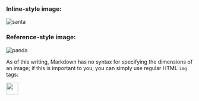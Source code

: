 ### Inline-style image:

![santa](https://s.tylingsoft.com/emoji-icons/santa.png)


### Reference-style image:

![panda][panda]

[panda]: https://s.tylingsoft.com/emoji-icons/panda_face.png "Pandan"


As of this writing, Markdown has no syntax for specifying the dimensions of an image; if this is important to you, you can simply use regular HTML `img` tags:

<img src="https://s.tylingsoft.com/emoji-icons/snail.png" width="32"/>
